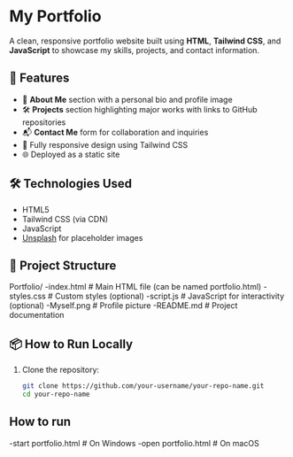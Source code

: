 # My Portfolio

A clean, responsive portfolio website built using **HTML**, **Tailwind CSS**, and **JavaScript** to showcase my skills, projects, and contact information.

## 🚀 Features

- 🎯 **About Me** section with a personal bio and profile image
- 🛠️ **Projects** section highlighting major works with links to GitHub repositories
- 📬 **Contact Me** form for collaboration and inquiries
- 📱 Fully responsive design using Tailwind CSS
- 🌐 Deployed as a static site 



## 🛠️ Technologies Used

- HTML5
- Tailwind CSS (via CDN)
- JavaScript
- [Unsplash](https://unsplash.com/) for placeholder images

## 📁 Project Structure
Portfolio/
-index.html # Main HTML file (can be named portfolio.html)
-styles.css # Custom styles (optional)
-script.js # JavaScript for interactivity (optional)
-Myself.png # Profile picture
-README.md # Project documentation

## 📦 How to Run Locally

1. Clone the repository:

   ```bash
   git clone https://github.com/your-username/your-repo-name.git
   cd your-repo-name
## How to run
-start portfolio.html   # On Windows
-open portfolio.html    # On macOS
